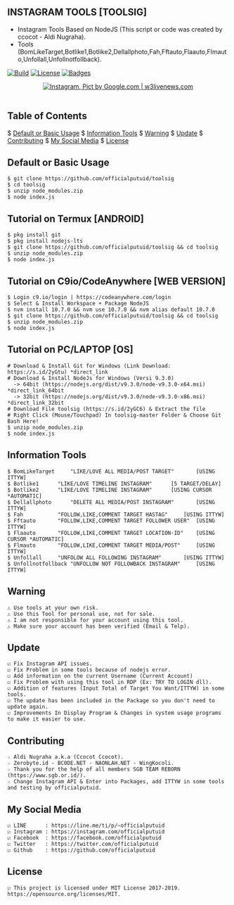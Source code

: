 ## INSTAGRAM TOOLS [TOOLSIG]
* Instagram Tools Based on NodeJS (This script or code was created by ccocot - Aldi Nugraha).
* Tools (BomLikeTarget,Botlike1,Botlike2,Dellallphoto,Fah,Fftauto,Flaauto,Flmauto,Unfollall,Unfollnotfollback).

[![Build](https://img.shields.io/badge/Codename_-_officialputuid-blue.svg)]()
[![License](http://img.shields.io/:license-MIT-blue.svg?style=flat)](LICENSE)
[![Badges](https://img.shields.io/badge/badges-%F0%9F%91%8D-brightgreen.svg)](https://shields.io/)

<p align="center">
    <a href="https://s.id/2nFcX"><img src="https://i2-prod.manchestereveningnews.co.uk/incoming/article14045218.ece/ALTERNATES/s1200/complete-instagram-marketing-Guide-for-startups-1-1080x675.png" alt="Instagram, Pict by Google.com | w3livenews.com" /></a><br /><br />
</p>

## Table of Contents
$ [Default or Basic Usage](#default-or-basic-usage)
$ [Information Tools](#information-tools)
$ [Warning](#warning)
$ [Update](#update)
$ [Contributing](#contributing)
$ [My Social Media](#my-social-media)
$ [License](#license)

## Default or Basic Usage
	$ git clone https://github.com/officialputuid/toolsig
	$ cd toolsig
	$ unzip node_modules.zip
	$ node index.js

## Tutorial on Termux [ANDROID]
	$ pkg install git
	$ pkg install nodejs-lts
	$ git clone https://github.com/officialputuid/toolsig && cd toolsig
	$ unzip node_modules.zip
	$ node index.js

## Tutorial on C9io/CodeAnywhere [WEB VERSION]
	$ Login c9.io/login | https://codeanywhere.com/login
	$ Select & Install Workspace + Package NodeJS
	$ nvm install 10.7.0 && nvm use 10.7.0 && nvm alias default 10.7.0
	$ git clone https://github.com/officialputuid/toolsig && cd toolsig
	$ unzip node_modules.zip
	$ node index.js

## Tutorial on PC/LAPTOP [OS]
	# Download & Install Git for Windows (Link Download: https://s.id/2yGtu) *direct_link
	# Download & Install NodeJs for Windows (Versi 9.3.0)
	  -> 64bit (https://nodejs.org/dist/v9.3.0/node-v9.3.0-x64.msi) *direct_link_64bit
	  -> 32bit (https://nodejs.org/dist/v9.3.0/node-v9.3.0-x86.msi) *direct_link_32bit
	# Download File toolsig (https://s.id/2yGC6) & Extract the file
	# Right Click (Mouse/Touchpad) In toolsig-master Folder & Choose Git Bash Here!
	$ unzip node_modules.zip
	$ node index.js

## Information Tools
	$ BomLikeTarget	    "LIKE/LOVE ALL MEDIA/POST TARGET"		[USING ITTYW]
	$ Botlike1	    "LIKE/LOVE TIMELINE INSTAGRAM"		[5 TARGET/DELAY]
	$ Botlike2	    "LIKE/LOVE TIMELINE INSTAGRAM" 		[USING CURSOR *AUTOMATIC]
	$ Dellallphoto	    "DELETE ALL MEDIA/POST INSTAGRAM" 		[USING ITTYW]
	$ Fah		    "FOLLOW,LIKE,COMMENT TARGET HASTAG" 	[USING ITTYW]
	$ Fftauto	    "FOLLOW,LIKE,COMMENT TARGET FOLLOWER USER"	[USING ITTYW]
	$ Flaauto	    "FOLLOW,LIKE,COMMENT TARGET LOCATION-ID" 	[USING CURSOR *AUTOMATIC]
	$ Flmauto	    "FOLLOW,LIKE,COMMENT TARGET MEDIA/POST" 	[USING ITTYW]
	$ Unfollall	    "UNFOLOW ALL FOLLOWING INSTAGRAM" 		[USING ITTYW]
	$ Unfollnotfollback "UNFOLLOW NOT FOLLOWBACK INSTAGRAM" 	[USING ITTYW]

## Warning
	⚠ Use tools at your own risk.
	⚠ Use this Tool for personal use, not for sale.
	⚠ I am not responsible for your account using this tool.
	⚠ Make sure your account has been verified (Email & Telp).

## Update
	
	☑ Fix Instagram API issues.
	☑ Fix Problem in some tools because of nodejs error.
	☑ Add information on the current Username (Current Account)
	☑ Fix Problem with using this tool in RDP (Ex: TRY TO LOGIN dll).
	☑ Addition of features (Input Total of Target You Want/ITTYW) in some tools.
	☑ The update has been included in the Package so you don't need to update again.
	☑ Improvements In Display Program & Changes in system usage programs to make it easier to use.
	   
## Contributing
	☆ Aldi Nugraha a.k.a (Ccocot Ccocot).
	☆ Zerobyte.id - BC0DE.NET - NAONLAH.NET - WingKocoli.
	☆ Thank you for the help of all members SGB TEAM REBORN (https://www.sgb.or.id/).
	☆ Change Instagram API & Enter into Packages, add ITTYW in some tools and testing by officialputuid.
	
## My Social Media
	☑ LINE		: https://line.me/ti/p/~officialputuid
	☑ Instagram	: https://instagram.com/officialputuid
	☑ Facebook	: https://facebook.com/officialputuid
	☑ Twitter	: https://twitter.com/officialputuid
	☑ Github	: https://github.com/officialputuid
	
## License
	☑ This project is licensed under MIT License 2017-2019. https://opensource.org/licenses/MIT.
